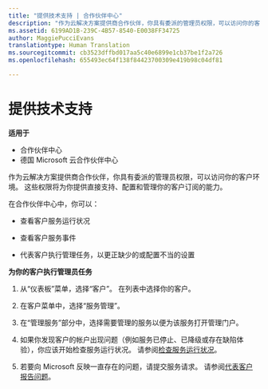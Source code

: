 ```yaml
---
title: "提供技术支持 | 合作伙伴中心"
description: "作为云解决方案提供商合作伙伴，你具有委派的管理员权限，可以访问你的客户环境。"
ms.assetid: 6199AD1B-239C-4B57-8540-E0038FF34725
author: MaggiePucciEvans
translationtype: Human Translation
ms.sourcegitcommit: cb3523dffbd017aa5c40e6899e1cb37be1f2a726
ms.openlocfilehash: 655493ec64f138f84423700309e419b98c04df81

---
```


# 提供技术支持

**适用于**

-  合作伙伴中心
-  德国 Microsoft 云合作伙伴中心

作为云解决方案提供商合作伙伴，你具有委派的管理员权限，可以访问你的客户环境。 这些权限将为你提供直接支持、配置和管理你的客户订阅的能力。

在合作伙伴中心中，你可以：

-   查看客户服务运行状况

-   查看客户服务事件

-   代表客户执行管理任务，以更正缺少的或配置不当的设置

**为你的客户执行管理员任务**

1.  从“仪表板”菜单，选择“客户”。 在列表中选择你的客户。

2.  在客户菜单中，选择“服务管理”。

3.  在“管理服务”部分中，选择需要管理的服务以便为该服务打开管理门户。

4.  如果你发现客户的帐户出现问题（例如服务已停止、已降级或存在缺陷体验），你应该开始检查服务运行状况。 请参阅[检查服务运行状况](check-service-health.md)。

5.  若要向 Microsoft 反映一直存在的问题，请提交服务请求。 请参阅[代表客户报告问题](report-problems-on-behalf-of-a-customer.md)。

 

 






<!--HONumber=Jan17_HO2-->


